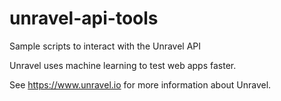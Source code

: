 # unravel-api-tools
Sample scripts to interact with the Unravel API


Unravel uses machine learning to test web apps faster.

See https://www.unravel.io for more information about Unravel.